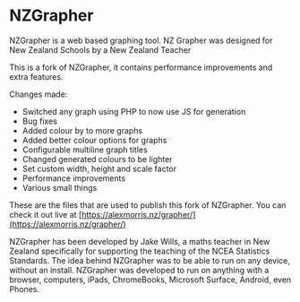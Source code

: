 # NZGrapher
NZGrapher is a web based graphing tool. NZ Grapher was designed for New Zealand Schools by a New Zealand Teacher

This is a fork of NZGrapher, it contains performance improvements and extra features.

Changes made: 
* Switched any graph using PHP to now use JS for generation
* Bug fixes
* Added colour by to more graphs
* Added better colour options for graphs
* Configurable multiline graph titles
* Changed generated colours to be lighter
* Set custom width, height and scale factor
* Performance improvements
* Various small things

These are the files that are used to publish this fork of NZGrapher. You can check it out live at [https://alexmorris.nz/grapher/](https://alexmorris.nz/grapher/)

NZGrapher has been developed by Jake Wills, a maths teacher in New Zealand specifically for supporting the teaching of the NCEA Statistics Standards. The idea behind NZGrapher was to be able to run on any device, without an install. NZGrapher was developed to run on anything with a browser, computers, iPads, ChromeBooks, Microsoft Surface, Android, even Phones.
